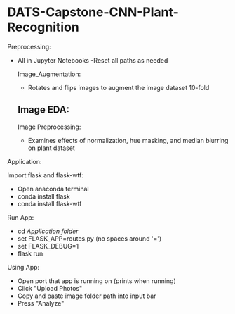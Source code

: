 # DATS-Capstone-CNN-Plant-Recognition

Preprocessing:

- All in Jupyter Notebooks
	-Reset all paths as needed
	
    Image_Augmentation:
	- Rotates and flips images to augment the image dataset 10-fold

    Image EDA:
	-  

    Image Preprocessing:
	- Examines effects of normalization, hue masking, and median blurring on plant dataset



Application:

Import flask and flask-wtf:
- Open anaconda terminal
- conda install flask
- conda install flask-wtf

Run App:
- cd *Application folder*
- set FLASK_APP=routes.py (no spaces around '=')
- set FLASK_DEBUG=1
- flask run

Using App:
- Open port that app is running on (prints when running)
- Click "Upload Photos"
- Copy and paste image folder path into input bar
- Press "Analyze"


